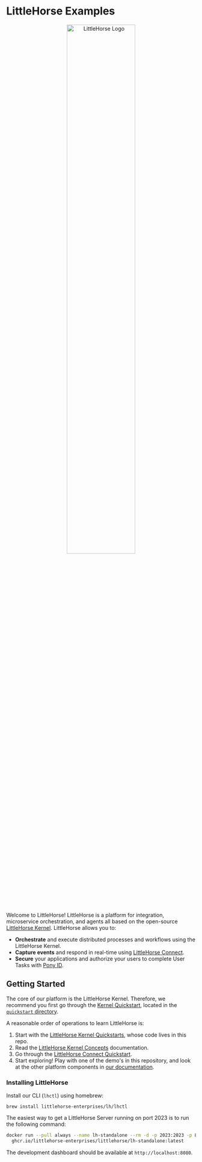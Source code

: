 # LittleHorse Examples

<p align="center">
<img alt="LittleHorse Logo" src="https://littlehorse.io/img/logo.jpg" width="60%">
</p>

Welcome to LittleHorse! LittleHorse is a platform for integration, microservice orchestration, and agents all based on the open-source [LittleHorse Kernel](https://littlehorse.io/docs/server). LittleHorse allows you to:

* **Orchestrate** and execute distributed processes and workflows using the LittleHorse Kernel.
* **Capture events** and respond in real-time using [LittleHorse Connect](https://littlehorse.io/docs/lh-connect).
* **Secure** your applications and authorize your users to complete User Tasks with [Pony ID](https://littlehorse.io/docs/user-tasks-bridge).
<!-- * **Deploy** workflows (`WfSpec`s) and Task Workers with the [LittleHorse Runtime](./08-runtime/08-runtime.mdx) based on [Quarkus](https://quarkus.io). -->


## Getting Started

The core of our platform is the LittleHorse Kernel. Therefore, we recommend you first go through the [Kernel Quickstart](https://littlehorse.io/docs/getting-started/quickstart), located in the [`quickstart` directory](./quickstart/).

A reasonable order of operations to learn LittleHorse is:

1. Start with the [LittleHorse Kernel Quickstarts](https://littlehorse.io/docs/getting-started/quickstart), whose code lives in this repo.
2. Read the [LittleHorse Kernel Concepts](https://littlehorse.io/docs/server/concepts) documentation.
3. Go through the [LittleHorse Connect Quickstart](https://littlehorse.io/docs/getting-started/connect).
4. Start exploring! Play with one of the demo's in this repository, and look at the other platform components in [our documentation](https://littlehorse.io/docs).

### Installing LittleHorse

Install our CLI (`lhctl`) using homebrew:

```
brew install littlehorse-enterprises/lh/lhctl
```

The easiest way to get a LittleHorse Server running on port 2023 is to run the following command:

```bash
docker run --pull always --name lh-standalone --rm -d -p 2023:2023 -p 8080:8080  -p 9092:9092 \
  ghcr.io/littlehorse-enterprises/littlehorse/lh-standalone:latest
```

The development dashboard should be available at `http://localhost:8080`.
